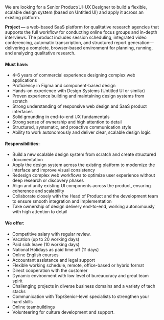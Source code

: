 We are looking for a Senior Product/UI-UX Designer to build a flexible,
scalable design system (based on Untitled UI) and apply it across an existing
platform.

**Project —** a web-based SaaS platform for qualitative research agencies that
supports the full workflow for conducting online focus groups and in-depth
interviews. The product includes session scheduling, integrated video
conferencing, automatic transcription, and structured report
generation—delivering a complete, browser-based environment for planning,
running, and analyzing qualitative research.

####

#### __Must have:__

* 4–6 years of commercial experience designing complex web applications
* Proficiency in Figma and component-based design
* Hands-on experience with Design Systems (Untitled UI or similar)
* Proven experience building and maintaining design systems from scratch
* Strong understanding of responsive web design and SaaS product interfaces
* Solid grounding in end-to-end UX fundamentals
* Strong sense of ownership and high attention to detail
* Structured, systematic, and proactive communication style
* Ability to work autonomously and deliver clear, scalable design logic

####

#### __Responsibilities:__

* Build a new scalable design system from scratch and create structured documentation
* Apply the design system across the existing platform to modernize the interface and improve visual consistency
* Redesign complex web workflows to optimize user experience without deep research or discovery phases
* Align and unify existing UI components across the product, ensuring coherence and scalability
* Collaborate closely with the Head of Product and the development team to ensure smooth integration and implementation
* Take ownership of design delivery end-to-end, working autonomously with high attention to detail

####

#### __We offer:__

* Competitive salary with regular review.
* Vacation (up to 20 working days)
* Paid sick leave (10 working days)
* National Holidays as paid time off (11 days)
* Online English courses
* Accountant assistance and legal support
* Flexible working schedule, remote, office-based or hybrid format
* Direct cooperation with the customer
* Dynamic environment with low level of bureaucracy and great team spirit
* Challenging projects in diverse business domains and a variety of tech stacks
* Communication with Top/Senior-level specialists to strengthen your hard skills
* Online teambuildings
* Volunteering for culture development and support.